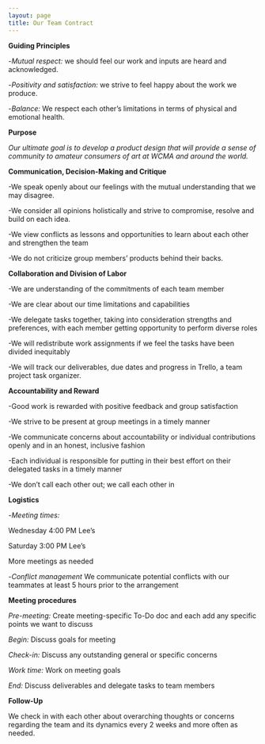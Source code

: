 ```yaml
---
layout: page
title: Our Team Contract
---
```


**Guiding Principles**

  -*Mutual respect:* we should feel our work and inputs are heard and acknowledged.
  
  -*Positivity and satisfaction:* we strive to feel happy about the work we produce.
  
  -*Balance:* We respect each other’s limitations in terms of physical and emotional health.

  
**Purpose**

  *Our ultimate goal is to develop a product design that will provide a sense of community to amateur consumers of art at WCMA and around the world.*

  
**Communication, Decision-Making and Critique**

  -We speak openly about our feelings with the mutual understanding that we may disagree. 
  
  -We consider all opinions holistically and strive to compromise, resolve and build on each idea. 

  -We view conflicts as lessons and opportunities to learn about each other and strengthen the team 
  
  -We do not criticize group members’ products behind their backs.

  
**Collaboration and Division of Labor**

-We are understanding of the commitments of each team member

-We are clear about our time limitations and capabilities

-We delegate tasks together, taking into consideration strengths and preferences, with each member getting opportunity to perform diverse roles

-We will redistribute work assignments if we feel the tasks have been divided inequitably

-We will track our deliverables, due dates and progress in Trello, a team project task organizer. 

  
**Accountability and Reward**

-Good work is rewarded with positive feedback and group satisfaction

-We strive to be present at group meetings in a timely manner

-We communicate concerns about accountability or individual contributions openly and in an honest, inclusive fashion

-Each individual is responsible for putting in their best effort on their delegated tasks in a timely manner

-We don’t call each other out; we call each other in

  
**Logistics**

-*Meeting times:*

   Wednesday 4:00 PM Lee’s

   Saturday 3:00 PM Lee’s

   More meetings as needed

-*Conflict management*
   We communicate potential conflicts with our teammates at least 5 hours prior to the arrangement

  
**Meeting procedures**

*Pre-meeting:* Create meeting-specific To-Do doc and each add any specific points we want to discuss

*Begin:* Discuss goals for meeting

*Check-in:* Discuss any outstanding general or specific concerns

*Work time:* Work on meeting goals

*End:* Discuss deliverables and delegate tasks to team members

  
**Follow-Up**

We check in with each other about overarching thoughts or concerns regarding the team and its dynamics every 2 weeks and more often as needed. 




